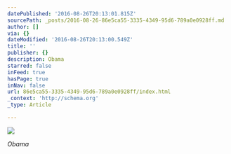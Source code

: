 ```yaml
---
datePublished: '2016-08-26T20:13:01.815Z'
sourcePath: _posts/2016-08-26-86e5ca55-3335-4349-95d6-789a0e0928ff.md
author: []
via: {}
dateModified: '2016-08-26T20:13:00.549Z'
title: ''
publisher: {}
description: Obama
starred: false
inFeed: true
hasPage: true
inNav: false
url: 86e5ca55-3335-4349-95d6-789a0e0928ff/index.html
_context: 'http://schema.org'
_type: Article

---
```

![](https://the-grid-user-content.s3-us-west-2.amazonaws.com/6e8a328b-721c-4ec2-a445-d0b7dbaf98e2.jpg)

_Obama_